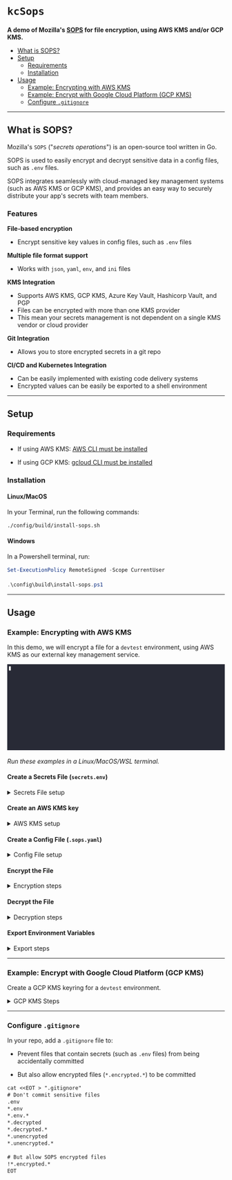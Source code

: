 # `kcSops`
  
**A demo of Mozilla's [SOPS](https://github.com/getsops/sops) for file encryption, using AWS KMS and/or GCP KMS.**

<!-- TOC -->

- [What is SOPS?](#what-is-sops)
- [Setup](#setup)
  - [Requirements](#requirements)
  - [Installation](#installation)
- [Usage](#usage)
  - [Example: Encrypting with AWS KMS](#example-encrypting-with-aws-kms)
  - [Example: Encrypt with Google Cloud Platform (GCP KMS)](#example-encrypt-with-google-cloud-platform-gcp-kms)
  - [Configure `.gitignore`](#configure-gitignore)

<!-- /TOC -->

---

## What is SOPS?

Mozilla's `SOPS` ("_secrets operations_") is an open-source tool written in Go. 

SOPS is used to easily encrypt and decrypt sensitive data in a config files, such as `.env` files. 

SOPS integrates seamlessly with cloud-managed key management systems (such as AWS KMS or GCP KMS), and provides an easy way to securely distribute your app's secrets with team members.

### Features

**File-based encryption**
- Encrypt sensitive key values in config files, such as `.env` files
  
**Multiple file format support**
- Works with `json`, `yaml`, `env`, and `ini` files
  
**KMS Integration**
- Supports AWS KMS, GCP KMS, Azure Key Vault, Hashicorp Vault, and PGP
- Files can be encrypted with more than one KMS provider
- This mean your secrets management is not dependent on a single KMS vendor or cloud provider
  
**Git Integration**
- Allows you to store encrypted secrets in a git repo

**CI/CD and Kubernetes Integration**
- Can be easily implemented with existing code delivery systems
- Encrypted values can be easily be exported to a shell environment
  
---

## Setup
  
### Requirements

- If using AWS KMS: [AWS CLI must be installed](https://docs.aws.amazon.com/cli/latest/userguide/getting-started-install.html)

- If using GCP KMS: [gcloud CLI must be installed](https://cloud.google.com/sdk/docs/install)

### Installation

#### Linux/MacOS

In your Terminal, run the following commands:

```sh
./config/build/install-sops.sh
```

#### Windows

In a Powershell terminal, run:

```powershell
Set-ExecutionPolicy RemoteSigned -Scope CurrentUser

.\config\build\install-sops.ps1
```

---

## Usage

### Example: Encrypting with AWS KMS

In this demo, we will encrypt a file for a `devtest` environment, using AWS KMS as our external key management service.

![Demo GIF](./demo.gif)

_Run these examples in a Linux/MacOS/WSL terminal._

#### Create a Secrets File (`secrets.env`)

<details>
<summary>Secrets File setup</summary>

Create an environment variable file for the `devtest` environment with the following script:

```sh
secrets_file="./devtest.env"

cat <<EOT > "${secrets_file}"
KC_VAR1="value1"
KC_VAR2="value2"
KC_VAR3="value3"
KC_VAR4="value4"
EOT
```
</details>

#### Create an AWS KMS key

<details>
<summary>AWS KMS setup</summary>

Create a multi-region AWS KMS key for a `devtest` environment:

```sh
export environment="devtest"

# Create the AWS KMS key
output=$(aws kms create-key --description "${environment}" \
    --tags TagKey=Name,TagValue="${environment}" \
    --multi-region \
    --output json)

# Get the ARN value for the generated KMS key
export kms_arn=$(echo "${output}" | grep -o '"Arn": *"[^"]*"' | head -n 1 | awk -F'"' '{print $4}')

# Get the KeyId from the JSON output
export key_id=$(echo "${output}" | grep -o '"KeyId": *"[^"]*"' | head -n 1 | awk -F'"' '{print $4}')

# Create an alias for the key:
aws kms create-alias --alias-name "alias/${environment}" --target-key-id "$key_id"
```

_**Pro-Tip:**_ Consider creating a secondary Disaster Recovery (DR) AWS KMS key in a backup AWS account.
</details>

#### Create a Config File (`.sops.yaml`)

<details>
<summary>Config File setup</summary>

In your repo, you can create a `.sops.yaml` configuration file at the root directory. The config file will specify what KMS key to automatically use for encrypting/decrypting specific filetypes.

For example:

- Files that contain `*devtest.env` should use the `devtest` AWS KMS key

We can generate the config file using a script like this:

```sh
# Define environments
environments=("devtest")

# Initialize sops configuration
sops_config="creation_rules:"

# Loop through each environment to get the KMS key and build the sops configuration
for environment in "${environments[@]}"; do
  # Get the alias for the environment
  key_alias="alias/${environment}"

  # Get the KMS key ID for the alias
  key_id=$(aws kms list-aliases --query "Aliases[?AliasName=='${key_alias}'].TargetKeyId" --output text)

  # Construct the ARN for the KMS key
  region=$(aws configure get region)
  account_id=$(aws sts get-caller-identity --query Account --output text)
  key_arn="arn:aws:kms:${region}:${account_id}:key/${key_id}"

  # Build the sops configuration for the environment
  sops_config+="
  # Encrypt devtest env files with 
  - path_regex: .*devtest(\.encrypted)?\.env$
    kms: '${key_arn}'
  
  "
done

# Write the configuration to .sops.yaml
echo "$sops_config" > .sops.yaml
```

And the generated `.sops.yaml` will look like this:

```yaml
creation_rules:
  # Encrypt devtest env files with devtest KMS key
  - path_regex: .*devtest(\.encrypted)?\.env$
    kms: 'arn:aws:kms:us-west-2:123456789:key/mrk-123456789'
```
</details>

#### Encrypt the File

<details>
<summary>Encryption steps</summary>

**Encrypted env file names must be in this format: `${name}.encrypted.env`**

```sh
# Encrypt the file with devtest environment's AWS KMS key
sops --encrypt devtest.env > devtest.encrypted.env
```

Verify the new file is encrypted:

```sh
❯ cat devtest.encrypted.env

KC_VAR1=ENC[AES256_GCM,data:I0Jlkv3HaMA=,iv:GHBfxX,tag:iK/FSwRjlA6fHQVQi+dVkA==,type:str]
KC_VAR2=ENC[AES256_GCM,data:2qDsfdr4MtA=,iv:K6h76s,tag:h8onJ+oTpmNGoqolZO8ixA==,type:str]
KC_VAR3=ENC[AES256_GCM,data:MAwj7EvVJ74=,iv:8ugmN=,tag:1FS7MlPx39MJVGCO10YPLA==,type:str]
KC_VAR4=ENC[AES256_GCM,data:WKH2jUseqdc=,iv:Qg04P=,tag:3oOJFlR19P2gvHZykAIsdA==,type:str]
sops_kms__list_0__map_arn=arn:aws:kms:us-west-2:123456789:key/mrk-123456789
[...]
```

Now delete the unencrypted file from the repo:

```sh
rm devtest.env
```
</details>

#### Decrypt the File

<details>
<summary>Decryption steps</summary>

**Edit the encrypted file in-place with the SOPS text editor:**

```sh
sops devtest.encrypted.env
```

Or decrypt to an unencrypted file:
(_Warning: don't commit the unencrypted file to the repo!_)

```sh
sops --decrypt devtest.encrypted.env > devtest.env.unencrypted

cat devtest.env.unencrypted
rm devtest.env.unencrypted
```

**Results:**

```sh
❯ cat config/secrets.env.unencrypted

KC_VAR1="value1"
KC_VAR2="value2"
KC_VAR3="value3"
KC_VAR4="value4"
```

</details>

#### Export Environment Variables

<details>
<summary>Export steps</summary>

Decrypt the encrypted `.env` file, and export its keys/values to your shell's environment variables.

```sh
export $(sops --decrypt devtest.encrypted.env | grep -v '^#' | xargs)
```

**Results:**

```sh
echo $KC_VAR1

value1
```
</details>

---

### Example: Encrypt with Google Cloud Platform (GCP KMS)

Create a GCP KMS keyring for a `devtest` environment.

<details>

<summary>GCP KMS Steps</summary>

```sh
export environment="devtest"
export location="global"
export keyring="${environment}-keyring"
export key="${environment}-key"

gcloud kms keyrings create "${keyring}" --location "${location}"

gcloud kms keys create "${key}" --location "${location}" --keyring "${keyring}" --purpose "encryption"
```

Encrypt the file with SOPS using the GCP KMS key:

```sh
export environment="devtest"
export location="global"
export keyring="${environment}-keyring"
export key="${environment}-key"
export secrets_file="./secrets.env"
export encrypted_file="./secrets.encrypted.env"

key_id="projects/$(gcloud config get-value project)/locations/${location}/keyRings/${keyring}/cryptoKeys/${key}"

echo "Encrypting file with key_id: ${key_id}"

if sops --encrypt --gcp-kms "${key_id}" "${secrets_file}" > "${encrypted_file}.tmp"; then
    mv "${encrypted_file}.tmp" "${encrypted_file}"
else
    echo "Encryption failed. No file was created."
    rm -f "${encrypted_file}.tmp"
    exit 1
fi
```

Decrypt the file with SOPS using the GCP KMS key:

```sh
export environment="devtest"
export location="global"
export keyring="${environment}-keyring"
export key="${environment}-key"
export encrypted_file="./secrets.encrypted.env"
export decrypted_file="./secrets.decrypted.env"

key_id="projects/$(gcloud config get-value project)/locations/${location}/keyRings/${keyring}/cryptoKeys/${key}"

if sops --decrypt --gcp-kms "${key_id}" "${encrypted_file}" > "${decrypted_file}.tmp"; then
    mv "${decrypted_file}.tmp" "${decrypted_file}"
else
    echo "Decryption failed. No file was created."
    rm -f "${decrypted_file}.tmp"
    exit 1
fi
```
</details>

---

### Configure `.gitignore`

In your repo, add a `.gitignore` file to:

- Prevent files that contain secrets (such as `.env` files) from being accidentally committed

- But also allow encrypted files (`*.encrypted.*`) to be committed

```
cat <<EOT > ".gitignore"
# Don't commit sensitive files
.env
*.env
*.env.*
*.decrypted
*.decrypted.*
*.unencrypted
*.unencrypted.*

# But allow SOPS encrypted files
!*.encrypted.*
EOT
```

